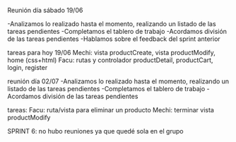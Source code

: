 Reunión día sábado 19/06

-Analizamos lo realizado hasta el momento, realizando un listado de las tareas pendientes
-Completamos el tablero de trabajo
-Acordamos división de las tareas pendientes
-Hablamos sobre el feedback del sprint anterior


tareas para hoy 19/06
Mechi: vista productCreate, vista productModify, home (css+html)
Facu: rutas y controlador productDetail, productCart, login, register


reunión día 02/07
-Analizamos lo realizado hasta el momento, realizando un listado de las tareas pendientes
-Completamos el tablero de trabajo
-Acordamos división de las tareas pendientes

tareas:
Facu: ruta/vista para eliminar un producto
Mechi: terminar vista productModify

SPRINT 6:
no hubo reuniones ya que quedé sola en el grupo


